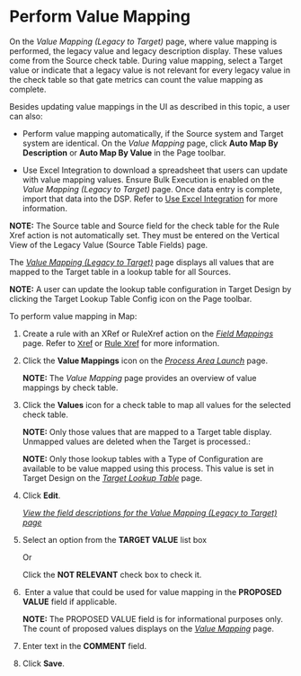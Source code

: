 # Perform Value Mapping

On the *Value Mapping (Legacy to Target)* page, where value mapping is
performed, the legacy value and legacy description display. These values
come from the Source check table. During value mapping, select a Target
value or indicate that a legacy value is not relevant for every legacy
value in the check table so that gate metrics can count the value
mapping as complete. 

Besides updating value mappings in the UI as described in this topic, a
user can also:

  - Perform value mapping automatically, if the Source system and Target
    system are identical. On the *Value Mapping* page, click **Auto Map
    By Description** or **Auto Map By Value** in the Page toolbar.

  - Use Excel Integration to download a spreadsheet that users can
    update with value mapping values. Ensure Bulk Execution is enabled
    on the *Value Mapping (Legacy to Target)* page. Once data entry is
    complete, import that data into the DSP. Refer to [Use Excel
    Integration](../../../Platform/Excel_Int/Use_Excel_Integration.htm)
    for more information.

<span style="font-weight: bold;">NOTE:</span> The Source table and
Source field for the check table for the Rule Xref action is not
automatically set. They must be entered on the Vertical View of the
Legacy Value (Source Table Fields) page.

The *[Value Mapping (Legacy to
Target)](../Page_Desc/Value_Mapping_Legacy_to_Target_H.htm)* page
displays all values that are mapped to the Target table in a lookup
table for all Sources.

**NOTE:** A user can update the lookup table configuration in Target
Design by clicking the Target Lookup Table Config icon on the Page
toolbar.

To perform value mapping in Map:

1.  Create a rule with an XRef or RuleXref action on the *[Field
    Mappings](../Page_Desc/Field_Mappings_H.htm)* page. Refer to
    <span style="font-size: 11.0pt;font-family: Arial, sans-serif;color: #0000ff;">[Xref](Xref.htm)</span>
    or
    <span style="font-size: 11.0pt;font-family: Arial, sans-serif;color: #0000ff;">[Rule
    Xref](Rule_Xref.htm)</span> for more information.

2.  Click the **Value Mappings** icon on the *[Process Area
    Launch](../Page_Desc/Process_Area_Launch_map.htm)* page.
    
    **NOTE:** The *Value Mapping* page provides an overview of value
    mappings by check table.

3.  Click the **Values** icon for a check table to map all values for
    the selected check table.
    
    **NOTE:** Only those values that are mapped to a Target table
    display. Unmapped values are deleted when the Target is processed.:
    
    **NOTE:** Only those lookup tables with a Type of Configuration are
    available to be value mapped using this process. This value is set
    in Target Design on the *[Target Lookup
    Table](../../Design/Page_Desc/Target_Lookup_Table_H.htm)* page.

4.  Click **Edit**.
    
    *[View the field descriptions for the Value Mapping (Legacy to
    Target) page](../Page_Desc/Value_Mapping_Legacy_to_Target_H.htm)*

5.  Select an option from the **TARGET VALUE** list box
    
    Or
    
    Click the **NOT RELEVANT** check box to check it.

6.   Enter a value that could be used for value mapping in the
    **PROPOSED VALUE** field if applicable.
    
    **NOTE:** The PROPOSED VALUE field is for informational purposes
    only. The count of proposed values displays on the *[Value
    Mapping](../Page_Desc/Value_Mapping.htm)* page.

7.  Enter text in the **COMMENT** field.

8.  Click **Save**.
